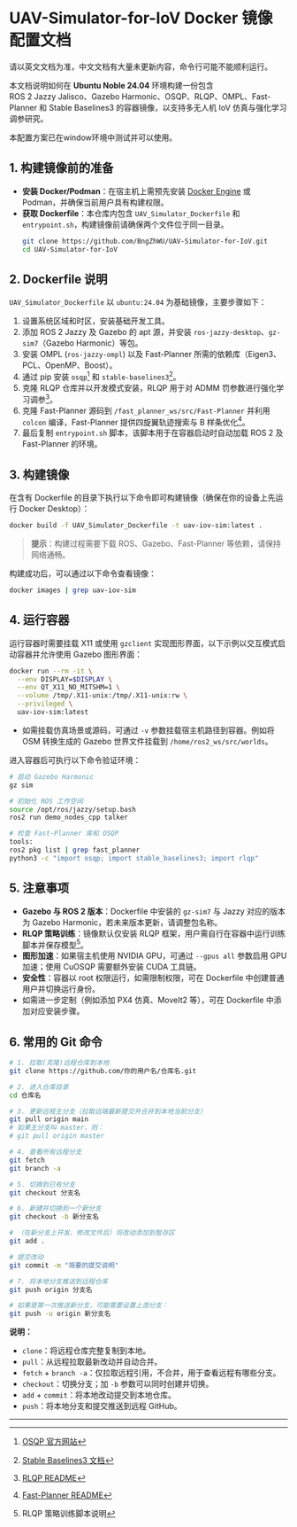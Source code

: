 # UAV-Simulator-for-IoV Docker 镜像配置文档

请以英文文档为准，中文文档有大量未更新内容，命令行可能不能顺利运行。

本文档说明如何在 **Ubuntu Noble 24.04** 环境构建一份包含 ROS 2 Jazzy Jalisco、Gazebo Harmonic、OSQP、RLQP、OMPL、Fast-Planner 和 Stable Baselines3 的容器镜像，以支持多无人机 IoV 仿真与强化学习调参研究。

本配置方案已在window环境中测试并可以使用。

## 1. 构建镜像前的准备

* **安装 Docker/Podman**：在宿主机上需预先安装 [Docker Engine](https://docs.docker.com/engine/install/) 或 Podman，并确保当前用户具有构建权限。
* **获取 Dockerfile**：本仓库内包含 `UAV_Simulator_Dockerfile` 和 `entrypoint.sh`，构建镜像前请确保两个文件位于同一目录。
  ```bash
  git clone https://github.com/BngZhWU/UAV-Simulator-for-IoV.git
  cd UAV-Simulator-for-IoV
  ```

## 2. Dockerfile 说明

`UAV_Simulator_Dockerfile` 以 `ubuntu:24.04` 为基础镜像，主要步骤如下：

1. 设置系统区域和时区，安装基础开发工具。
2. 添加 ROS 2 Jazzy 及 Gazebo 的 apt 源，并安装 `ros-jazzy-desktop`、`gz-sim7`（Gazebo Harmonic）等包。
3. 安装 OMPL (`ros-jazzy-ompl`) 以及 Fast-Planner 所需的依赖库（Eigen3、PCL、OpenMP、Boost）。
4. 通过 pip 安装 `osqp`[^1] 和 `stable-baselines3`[^2]。
5. 克隆 RLQP 仓库并以开发模式安装，RLQP 用于对 ADMM 罚参数进行强化学习调参[^3]。
6. 克隆 Fast-Planner 源码到 `/fast_planner_ws/src/Fast-Planner` 并利用 `colcon` 编译，Fast-Planner 提供四旋翼轨迹搜索与 B 样条优化[^4]。
7. 最后复制 `entrypoint.sh` 脚本，该脚本用于在容器启动时自动加载 ROS 2 及 Fast-Planner 的环境。

## 3. 构建镜像

在含有 Dockerfile 的目录下执行以下命令即可构建镜像（确保在你的设备上先运行 Docker Desktop）：

```bash
docker build -f UAV_Simulator_Dockerfile -t uav-iov-sim:latest .
```

> **提示**：构建过程需要下载 ROS、Gazebo、Fast-Planner 等依赖，请保持网络通畅。

构建成功后，可以通过以下命令查看镜像：

```bash
docker images | grep uav-iov-sim
```

## 4. 运行容器

运行容器时需要挂载 X11 或使用 `gzclient` 实现图形界面，以下示例以交互模式启动容器并允许使用 Gazebo 图形界面：

```bash
docker run --rm -it \
  --env DISPLAY=$DISPLAY \
  --env QT_X11_NO_MITSHM=1 \
  --volume /tmp/.X11-unix:/tmp/.X11-unix:rw \
  --privileged \
  uav-iov-sim:latest
```

* 如需挂载仿真场景或源码，可通过 `-v` 参数挂载宿主机路径到容器。例如将 OSM 转换生成的 Gazebo 世界文件挂载到 `/home/ros2_ws/src/worlds`。

进入容器后可执行以下命令验证环境：

```bash
# 启动 Gazebo Harmonic
gz sim

# 初始化 ROS 工作空间
source /opt/ros/jazzy/setup.bash
ros2 run demo_nodes_cpp talker

# 检查 Fast-Planner 库和 OSQP
tools:
ros2 pkg list | grep fast_planner
python3 -c "import osqp; import stable_baselines3; import rlqp"
```

## 5. 注意事项

* **Gazebo 与 ROS 2 版本**：Dockerfile 中安装的 `gz-sim7` 与 Jazzy 对应的版本为 Gazebo Harmonic，若未来版本更新，请调整包名称。
* **RLQP 策略训练**：镜像默认仅安装 RLQP 框架，用户需自行在容器中运行训练脚本并保存模型[^5]。
* **图形加速**：如果宿主机使用 NVIDIA GPU，可通过 `--gpus all` 参数启用 GPU 加速；使用 CuOSQP 需要额外安装 CUDA 工具链。
* **安全性**：容器以 root 权限运行，如需限制权限，可在 Dockerfile 中创建普通用户并切换运行身份。
* 如需进一步定制（例如添加 PX4 仿真、MoveIt2 等），可在 Dockerfile 中添加对应安装步骤。

## 6. 常用的 Git 命令
```bash
# 1. 拉取(克隆)远程仓库到本地
git clone https://github.com/你的用户名/仓库名.git

# 2. 进入仓库目录
cd 仓库名

# 3. 更新远程主分支（拉取远端最新提交并合并到本地当前分支）
git pull origin main
# 如果主分支叫 master，则：
# git pull origin master

# 4. 查看所有远程分支
git fetch
git branch -a

# 5. 切换到已有分支
git checkout 分支名

# 6. 新建并切换到一个新分支
git checkout -b 新分支名

# （在新分支上开发、修改文件后）将改动添加到暂存区
git add .

# 提交改动
git commit -m "简要的提交说明"

# 7. 将本地分支推送到远程仓库
git push origin 分支名

# 如果是第一次推送新分支，可能需要设置上游分支：
git push -u origin 新分支名
```
**说明：**

* `clone`：将远程仓库完整复制到本地。
* `pull`：从远程拉取最新改动并自动合并。
* `fetch` + `branch -a`：仅拉取远程引用，不合并，用于查看远程有哪些分支。
* `checkout`：切换分支；加 `-b` 参数可以同时创建并切换。
* `add` + `commit`：将本地改动提交到本地仓库。
* `push`：将本地分支和提交推送到远程 GitHub。

---

[^1]: [OSQP 官方网站](https://osqp.org/)

[^2]: [Stable Baselines3 文档](https://stable-baselines3.readthedocs.io/en/master/)

[^3]: [RLQP README](https://raw.githubusercontent.com/BerkeleyAutomation/rlqp/master/README.md)

[^4]: [Fast-Planner README](https://raw.githubusercontent.com/HKUST-Aerial-Robotics/Fast-Planner/master/README.md)

[^5]: RLQP 策略训练脚本说明

